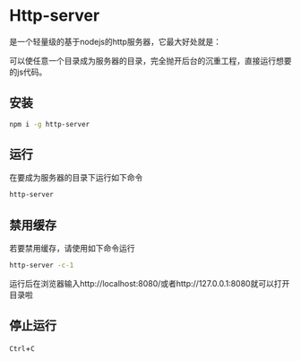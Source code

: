 # Http-server

是一个轻量级的基于nodejs的http服务器，它最大好处就是：

可以使任意一个目录成为服务器的目录，完全抛开后台的沉重工程，直接运行想要的js代码。

## 安装

```bash
npm i -g http-server
```

## 运行

 在要成为服务器的目录下运行如下命令

```bash
http-server
```

## 禁用缓存

若要禁用缓存，请使用如下命令运行

```bash
http-server -c-1
```

运行后在浏览器输入http://localhost:8080/或者http://127.0.0.1:8080就可以打开目录啦

## 停止运行

`Ctrl`+`C`